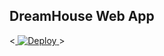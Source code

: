 DreamHouse Web App
------------------


<<a href="https://heroku.com/deploy">
  <img src="https://www.herokucdn.com/deploy/button.svg" alt="Deploy">
</a>>
  
